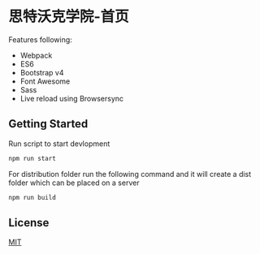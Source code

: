# 思特沃克学院-首页

Features following:

- Webpack
- ES6
- Bootstrap v4
- Font Awesome
- Sass
- Live reload using Browsersync

## Getting Started

Run script to start devlopment
```sh
npm run start
```

For distribution folder run the following command and it will create a dist folder which can be placed on a server
```sh
npm run build
```

## License
[MIT](LICENSE)
